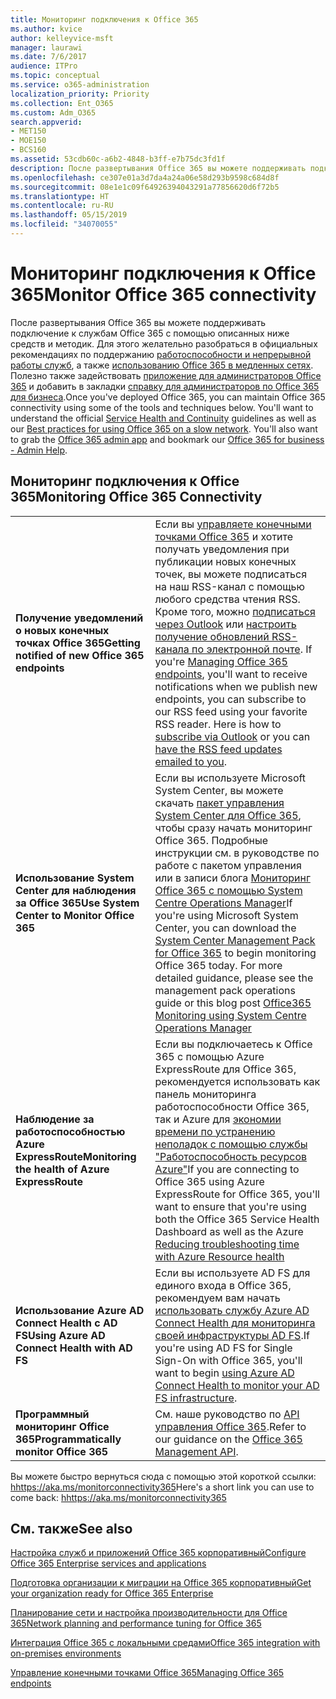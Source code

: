 ```yaml
---
title: Мониторинг подключения к Office 365
ms.author: kvice
author: kelleyvice-msft
manager: laurawi
ms.date: 7/6/2017
audience: ITPro
ms.topic: conceptual
ms.service: o365-administration
localization_priority: Priority
ms.collection: Ent_O365
ms.custom: Adm_O365
search.appverid:
- MET150
- MOE150
- BCS160
ms.assetid: 53cdb60c-a6b2-4848-b3ff-e7b75dc3fd1f
description: После развертывания Office 365 вы можете поддерживать подключение к службам Office 365 с помощью описанных ниже средств и методик. Для этого желательно разобраться в официальных рекомендациях по поддержанию работоспособности и непрерывной работы служб, а также использованию Office 365 в медленных сетях. Полезно также задействовать приложение для администраторов Office 365 и добавить в закладки справку для администраторов по Office 365 для бизнеса.
ms.openlocfilehash: ce307e01a3d7da4a24a06e58d293b9598c684d8f
ms.sourcegitcommit: 08e1e1c09f64926394043291a77856620d6f72b5
ms.translationtype: HT
ms.contentlocale: ru-RU
ms.lasthandoff: 05/15/2019
ms.locfileid: "34070055"
---
```

# <a name="monitor-office-365-connectivity"></a><span data-ttu-id="89b76-105">Мониторинг подключения к Office 365</span><span class="sxs-lookup"><span data-stu-id="89b76-105">Monitor Office 365 connectivity</span></span>

<span data-ttu-id="89b76-p102">После развертывания Office 365 вы можете поддерживать подключение к службам Office 365 с помощью описанных ниже средств и методик. Для этого желательно разобраться в официальных рекомендациях по поддержанию [работоспособности и непрерывной работы служб](https://technet.microsoft.com/library/office-365-service-health.aspx), а также [использованию Office 365 в медленных сетях](https://support.office.com/article/fd16c8d2-4799-4c39-8fd7-045f06640166). Полезно также задействовать [приложение для администраторов Office 365](https://blogs.office.com/2015/03/13/administer-on-the-go-with-the-updated-office-365-admin-app/) и добавить в закладки [справку для администраторов по Office 365 для бизнеса](https://support.office.com/article/17d3ff3f-3601-466e-b5a1-482b31cfb791).</span><span class="sxs-lookup"><span data-stu-id="89b76-p102">Once you've deployed Office 365, you can maintain Office 365 connectivity using some of the tools and techniques below. You'll want to understand the official [Service Health and Continuity](https://technet.microsoft.com/library/office-365-service-health.aspx) guidelines as well as our [Best practices for using Office 365 on a slow network](https://support.office.com/article/fd16c8d2-4799-4c39-8fd7-045f06640166). You'll also want to grab the [Office 365 admin app](https://blogs.office.com/2015/03/13/administer-on-the-go-with-the-updated-office-365-admin-app/) and bookmark our [Office 365 for business - Admin Help](https://support.office.com/article/17d3ff3f-3601-466e-b5a1-482b31cfb791).</span></span>
  
## <a name="monitoring-office-365-connectivity"></a><span data-ttu-id="89b76-109">Мониторинг подключения к Office 365</span><span class="sxs-lookup"><span data-stu-id="89b76-109">Monitoring Office 365 Connectivity</span></span>

|||
|:-----|:-----|
|<span data-ttu-id="89b76-110">**Получение уведомлений о новых конечных точках Office 365**</span><span class="sxs-lookup"><span data-stu-id="89b76-110">**Getting notified of new Office 365 endpoints**</span></span> <br/> |<span data-ttu-id="89b76-p103">Если вы [управляете конечными точками Office 365](https://support.office.com/article/99cab9d4-ef59-4207-9f2b-3728eb46bf9a) и хотите получать уведомления при публикации новых конечных точек, вы можете подписаться на наш RSS-канал с помощью любого средства чтения RSS. Кроме того, можно [подписаться через Outlook](https://go.microsoft.com/fwlink/p/?LinkId=532416) или [настроить получение обновлений RSS-канала по электронной почте](https://go.microsoft.com/fwlink/p/?LinkId=532417).  </span><span class="sxs-lookup"><span data-stu-id="89b76-p103">If you're [Managing Office 365 endpoints](https://support.office.com/article/99cab9d4-ef59-4207-9f2b-3728eb46bf9a), you'll want to receive notifications when we publish new endpoints, you can subscribe to our RSS feed using your favorite RSS reader. Here is how to [subscribe via Outlook](https://go.microsoft.com/fwlink/p/?LinkId=532416) or you can [have the RSS feed updates emailed to you](https://go.microsoft.com/fwlink/p/?LinkId=532417).  </span></span><br/> |
|<span data-ttu-id="89b76-113">**Использование System Center для наблюдения за Office 365**</span><span class="sxs-lookup"><span data-stu-id="89b76-113">**Use System Center to Monitor Office 365**</span></span> <br/> |<span data-ttu-id="89b76-p104">Если вы используете Microsoft System Center, вы можете скачать [пакет управления System Center для Office 365](https://www.microsoft.com/download/details.aspx?id=43708), чтобы сразу начать мониторинг Office 365. Подробные инструкции см. в руководстве по работе с пакетом управления или в записи блога [Мониторинг Office 365 с помощью System Centre Operations Manager](https://blogs.msdn.com/b/mvpawardprogram/archive/2015/07/08/office365-monitoring-using-system-centre-operations-manager.aspx)</span><span class="sxs-lookup"><span data-stu-id="89b76-p104">If you're using Microsoft System Center, you can download the [System Center Management Pack for Office 365](https://www.microsoft.com/download/details.aspx?id=43708) to begin monitoring Office 365 today. For more detailed guidance, please see the management pack operations guide or this blog post [Office365 Monitoring using System Centre Operations Manager](https://blogs.msdn.com/b/mvpawardprogram/archive/2015/07/08/office365-monitoring-using-system-centre-operations-manager.aspx)</span></span> <br/> |
|<span data-ttu-id="89b76-116">**Наблюдение за работоспособностью Azure ExpressRoute**</span><span class="sxs-lookup"><span data-stu-id="89b76-116">**Monitoring the health of Azure ExpressRoute**</span></span> <br/> |<span data-ttu-id="89b76-117">Если вы подключаетесь к Office 365 с помощью Azure ExpressRoute для Office 365, рекомендуется использовать как панель мониторинга работоспособности Office 365, так и Azure для [экономии времени по устранению неполадок с помощью службы "Работоспособность ресурсов Azure"](https://azure.microsoft.com/blog/reduce-troubleshooting-time-with-azure-resource-health/)</span><span class="sxs-lookup"><span data-stu-id="89b76-117">If you are connecting to Office 365 using Azure ExpressRoute for Office 365, you'll want to ensure that you're using both the Office 365 Service Health Dashboard as well as the Azure [Reducing troubleshooting time with Azure Resource health](https://azure.microsoft.com/blog/reduce-troubleshooting-time-with-azure-resource-health/)</span></span> <br/> |
|<span data-ttu-id="89b76-118">**Использование Azure AD Connect Health с AD FS**</span><span class="sxs-lookup"><span data-stu-id="89b76-118">**Using Azure AD Connect Health with AD FS**</span></span> <br/> |<span data-ttu-id="89b76-119">Если вы используете AD FS для единого входа в Office 365, рекомендуем вам начать [использовать службу Azure AD Connect Health для мониторинга своей инфраструктуры AD FS](https://azure.microsoft.com/documentation/articles/active-directory-aadconnect-health-adfs/).</span><span class="sxs-lookup"><span data-stu-id="89b76-119">If you're using AD FS for Single Sign-On with Office 365, you'll want to begin [using Azure AD Connect Health to monitor your AD FS infrastructure](https://azure.microsoft.com/documentation/articles/active-directory-aadconnect-health-adfs/).</span></span>  <br/> |
|<span data-ttu-id="89b76-120">**Программный мониторинг Office 365**</span><span class="sxs-lookup"><span data-stu-id="89b76-120">**Programmatically monitor Office 365**</span></span> <br/> |<span data-ttu-id="89b76-121">См. наше руководство по [API управления Office 365](https://docs.microsoft.com/office/office-365-management-api/office-365-management-apis-overview).</span><span class="sxs-lookup"><span data-stu-id="89b76-121">Refer to our guidance on the [Office 365 Management API](https://docs.microsoft.com/office/office-365-management-api/office-365-management-apis-overview).</span></span>  <br/> |

<span data-ttu-id="89b76-122">Вы можете быстро вернуться сюда с помощью этой короткой ссылки: [hhttps://aka.ms/monitorconnectivity365](https://aka.ms/monitorconnectivity365)</span><span class="sxs-lookup"><span data-stu-id="89b76-122">Here's a short link you can use to come back: [hhttps://aka.ms/monitorconnectivity365](https://aka.ms/monitorconnectivity365)</span></span>
  
## <a name="see-also"></a><span data-ttu-id="89b76-123">См. также</span><span class="sxs-lookup"><span data-stu-id="89b76-123">See also</span></span>

[<span data-ttu-id="89b76-124">Настройка служб и приложений Office 365 корпоративный</span><span class="sxs-lookup"><span data-stu-id="89b76-124">Configure Office 365 Enterprise services and applications</span></span>](configure-services-and-applications.md)
  
[<span data-ttu-id="89b76-125">Подготовка организации к миграции на Office 365 корпоративный</span><span class="sxs-lookup"><span data-stu-id="89b76-125">Get your organization ready for Office 365 Enterprise</span></span>](get-your-organization-ready-for-office-365.md)
  
[<span data-ttu-id="89b76-126">Планирование сети и настройка производительности для Office 365</span><span class="sxs-lookup"><span data-stu-id="89b76-126">Network planning and performance tuning for Office 365</span></span>](network-planning-and-performance.md)
  
[<span data-ttu-id="89b76-127">Интеграция Office 365 с локальными средами</span><span class="sxs-lookup"><span data-stu-id="89b76-127">Office 365 integration with on-premises environments</span></span>](office-365-integration.md)
  
[<span data-ttu-id="89b76-128">Управление конечными точками Office 365</span><span class="sxs-lookup"><span data-stu-id="89b76-128">Managing Office 365 endpoints</span></span>](https://support.office.com/article/99cab9d4-ef59-4207-9f2b-3728eb46bf9a)
